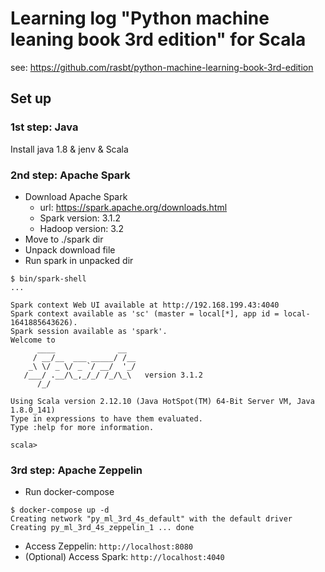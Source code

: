 # Learning log "Python machine leaning book 3rd edition" for Scala

see: https://github.com/rasbt/python-machine-learning-book-3rd-edition

## Set up

### 1st step: Java
Install java 1.8 & jenv & Scala

### 2nd step: Apache Spark
- Download Apache Spark
  - url: https://spark.apache.org/downloads.html
  - Spark version: 3.1.2
  - Hadoop version: 3.2
- Move to ./spark dir
- Unpack download file
- Run spark in unpacked dir
```console
$ bin/spark-shell
...

Spark context Web UI available at http://192.168.199.43:4040
Spark context available as 'sc' (master = local[*], app id = local-1641885643626).
Spark session available as 'spark'.
Welcome to
      ____              __
     / __/__  ___ _____/ /__
    _\ \/ _ \/ _ `/ __/  '_/
   /___/ .__/\_,_/_/ /_/\_\   version 3.1.2
      /_/
         
Using Scala version 2.12.10 (Java HotSpot(TM) 64-Bit Server VM, Java 1.8.0_141)
Type in expressions to have them evaluated.
Type :help for more information.

scala> 
```

### 3rd step: Apache Zeppelin
- Run docker-compose
```console
$ docker-compose up -d
Creating network "py_ml_3rd_4s_default" with the default driver
Creating py_ml_3rd_4s_zeppelin_1 ... done
```
- Access Zeppelin: `http://localhost:8080`
- (Optional) Access Spark: `http://localhost:4040`
